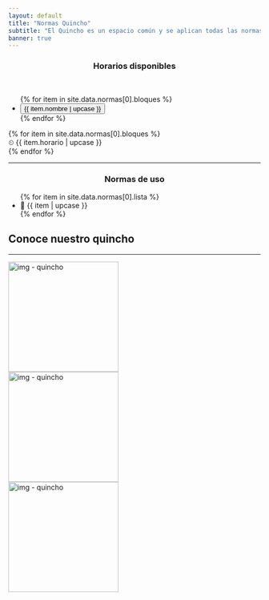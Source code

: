 ```yaml
---
layout: default
title: "Normas Quincho"
subtitle: "El Quincho es un espacio común y se aplican todas las normas internas de convivencia y reglamentos del condominio"
banner: true
---
```


<style>
.card-img-top {
	transition: transform .5s ease;
}

@media (hover: hover){
    .card-img-top:hover {
        transform: scale(1.1);
    }
}

</style>

<h3 align="center" class="bg-dark bg-gradient text-light py-1 rounded">Horarios disponibles</h3><br>
<!-- BLOQUE HORARIOS -->
<ul class="nav nav-tabs" id="myTab" role="tablist">
    {% for item in site.data.normas[0].bloques %}
      <li class="nav-item fw-bold" role="presentation">
        <button class="nav-link {% if item.active %}active{% endif %}" id="{{ item.bloque }}" data-bs-toggle="tab" data-bs-target="#{{ item.bloque }}_pane" type="button" role="tab" aria-controls="{{ item.bloque }}" aria-selected="true">{{ item.nombre | upcase }}</button>
       </li>
    {% endfor %}
</ul>
<div class="tab-content mt-3" id="myTabContent">
    {% for item in site.data.normas[0].bloques %}
      <div class="tab-pane fade fs-5 fw-bold {% if item.active %}show active{% endif %}" id="{{ item.bloque }}_pane" role="tabpanel" aria-labelledby="{{ item.bloque }}_pane" tabindex="0">&#x23f2; {{ item.horario | upcase }}</div>
    {% endfor %}
</div>

---

<h3 align="center" class="bg-dark bg-gradient text-light py-1 rounded">Normas de uso</h3>

<ul class="list-group list-group-flush py-3">
	{% for item in site.data.normas[0].lista %}
		<li class="list-group-item list-group-item-warning">&#x1F4CD; {{ item | upcase }}</li>
	{% endfor %}
</ul>



<!-- SECTION: DESTACADOS -->
<section>
    <h2 class="text-center text-uppercase my-3">Conoce nuestro quincho</h2>
    <hr class="text-secondary mb-4">
    <div class="row mt-4">
        <!-- COL: 1 > CARD : 1 -->
        <div class="col-10 col-md-6 col-lg-4 col-xl-4 mb-3 mb-xl-0 mx-auto">
            <div class="card">
                <img src="{{ '/assets/quincho/01.jpg' | relative_url }}" class="card-img-top" alt="img - quincho"
                    data-bs-toggle="tooltip" title="abrir" data-bs-placement="bottom" height="220">
            </div>
        </div>
        <!-- COL: 1 > CARD : 1 -->
        <div class="col-10 col-md-6 col-lg-4 col-xl-4 mb-3 mb-xl-0 mx-auto">
            <div class="card">
                <img src="{{ '/assets/quincho/02.jpg' | relative_url }}" class="card-img-top" alt="img - quincho"
                    data-bs-toggle="tooltip" title="abrir" data-bs-placement="bottom" height="220">
            </div>
        </div>
        <!-- COL: 3 > CARD : 3 -->
        <div class="col-10 col-md-6 col-lg-4 col-xl-4 mb-3 mb-xl-0 mx-auto">
            <div class="card">
                <img src="{{ '/assets/quincho/03.jpg' | relative_url }}" class="card-img-top" alt="img - quincho"
                    data-bs-toggle="tooltip" title="abrir" data-bs-placement="bottom" height="220">
            </div>
        </div>
    </div>
</section>

